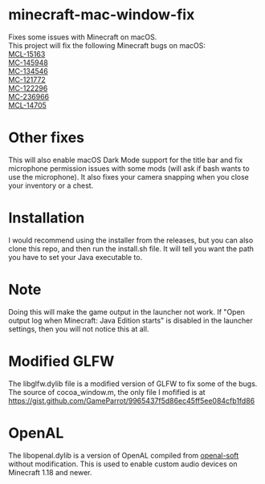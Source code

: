# minecraft-mac-window-fix
Fixes some issues with Minecraft on macOS.  
This project will fix the following Minecraft bugs on macOS:  
[MCL-15163](https://bugs.mojang.com/browse/MCL-15163)  
[MC-145948](https://bugs.mojang.com/browse/MC-145948)  
[MC-134546](https://bugs.mojang.com/browse/MC-134546)  
[MC-121772](https://bugs.mojang.com/browse/MC-121772)  
[MC-122296](https://bugs.mojang.com/browse/MC-122296)  
[MC-236966](https://bugs.mojang.com/browse/MC-236966)  
[MCL-14705](https://bugs.mojang.com/browse/MCL-14705)

# Other fixes
This will also enable macOS Dark Mode support for the title bar and fix microphone permission issues with some mods (will ask if bash wants to use the microphone). It also fixes your camera snapping when you close your inventory or a chest.

# Installation
I would recommend using the installer from the releases, but you can also clone this repo, and then run the install.sh file. It will tell you want the path you have to set your Java executable to. 

# Note
Doing this will make the game output in the launcher not work. If "Open output log when Minecraft: Java Edition starts" is disabled in the launcher settings, then you will not notice this at all.

# Modified GLFW
The libglfw.dylib file is a modified version of GLFW to fix some of the bugs. The source of cocoa_window.m, the only file I mofified is at https://gist.github.com/GameParrot/9965437f5d86ec45ff5ee084cfb1fd86

# OpenAL
The libopenal.dylib is a version of OpenAL compiled from [openal-soft](https://github.com/kcat/openal-soft) without modification. This is used to enable custom audio devices on Minecraft 1.18 and newer.

